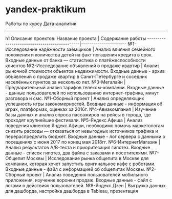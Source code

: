 # yandex-praktikum
Работы по курсу Дата-аналитик
***
h1 Описания проектов:
Название проекта                             | Содержание работы
---------------------------------------------|----------------------
№1-Исследование надёжности заёмщиков         | Анализ влияния семейного положения и количества детей на факт погашения кредита в срок. Входные данные от банка — статистика о платёжеспособности клиентов
№2-Исследование объявлений о продаже квартир | Анализ рыночной стоимости объектов недвижимости. Входные данные - архив объявлений о продаже квартир в Санкт-Петербурге и соседних населённых пунктов за несколько лет.
№3-Мегалайн                                  | Предварительный анализ тарифов телеком-компании. Входные данные - данные пользователей по использованию интернет-трафика, минут разговора и смс.
№1-Сборный проект                            | Анализ определяющих успешность игры закономерностей. Входные данные - информация об играх, платформах, оценках за 2016г.
№4-Авиакомпания                              | Изучение базы данных и анализ спроса пассажиров на рейсы в города, где проходят крупнейшие фестивали.
№5-Яндекс.Афиша                              | Анализ поведения клиентов Яндекс.Афиши, необходимо помочь маркетологам снизить расходы — отказаться от невыгодных источников трафика и перераспределить бюджет. Входные данные - лог сервера с данными о посещениях с июня 2017 по конец мая 2018гг.
№6-ИнтернетМагазин                           | Анализ результатов А/В-теста и приоритезация гипотез. Входные данные - список гипотез, два файла с заказами и посетителями.
№7-Общепит Москвы                            | Исследование рынка общепита в Москве для компании, которая хочет запустить оригинальное кафе с роботами. Входные данные - файл с информацией об общепитах Москвы.
№2-Сборный проект                            | Анализ поведения пользователей мобильного приложения, изучение воронки продаж. Входные данные - файл с логами о действиях пользователей.
№8-Яндекс.Дзен                               | Выгрузка данных для дашборда, настройка дашборда в Tableau, презентация